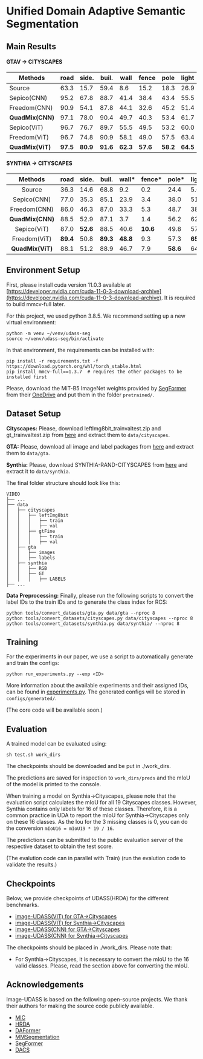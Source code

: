 # Unified Domain Adaptive Semantic Segmentation

## Main Results

#### GTAV → CITYSCAPES

| Methods                | road           | side.          | buil.          | wall           | fence          | pole           | light          | sign           | vege.          | terr.          | sky            | per.           | rider          | car            | truck          | bus            | train          | moto.          | bike           | mIoU           |
| ---------------------- | -------------- | -------------- | -------------- | -------------- | -------------- | -------------- | -------------- | -------------- | -------------- | -------------- | -------------- | -------------- | -------------- | -------------- | -------------- | -------------- | -------------- | -------------- | -------------- | -------------- |
| Source                 | 63.3           | 15.7           | 59.4           | 8.6            | 15.2           | 18.3           | 26.9           | 15.0           | 80.5           | 15.3           | 73.0           | 51.0           | 17.7           | 59.7           | 28.2           | 33.1           | 3.5            | 23.2           | 16.7           | 32.9           |
| Sepico(CNN)            | 95.2           | 67.8           | 88.7           | 41.4           | 38.4           | 43.4           | 55.5           | 63.2           | 88.6           | 46.4           | 88.3           | 73.1           | 49.0           | 91.4           | 63.2           | 60.4           | 0.0            | 45.2           | 60.0           | 61.0           |
| Freedom(CNN)           | 90.9           | 54.1           | 87.8           | 44.1           | 32.6           | 45.2           | 51.4           | 57.1           | 88.6           | 42.6           | 89.5           | 68.8           | 40.0           | 89.7           | 58.4           | 62.6           | 55.3           | 47.7           | 40.0           | 61.3           |
| **QuadMix(CNN)** | 97.1           | 78.0           | 90.4           | 49.7           | 40.3           | 53.4           | 61.7           | 70.9           | 90.7           | 49.7           | 92.9           | 77.9           | 53.9           | 93.5           | 72.4           | 65.9           | 0.7            | 60.5           | 68.5           | 66.8           |
| Sepico(ViT)            | 96.7           | 76.7           | 89.7           | 55.5           | 49.5           | 53.2           | 60.0           | 64.5           | 90.2           | 50.3           | 90.8           | 74.5           | 44.2           | 93.3           | 77.0           | 79.5           | 63.6           | 61.0           | 65.3           | 70.3           |
| Freedom(ViT)           | 96.7           | 74.8           | 90.9           | 58.1           | 49.0           | 57.5           | 63.4           | **71.4** | 91.6           | 52.1           | **94.4** | 78.4           | 53.1           | 94.1           | 83.9           | 85.2           | 72.5           | 62.8           | **68.9** | 73.6           |
| **QuadMix(ViT)** | **97.5** | **80.9** | **91.6** | **62.3** | **57.6** | **58.2** | **64.5** | 71.2           | **91.7** | **52.3** | 94.3           | **80.0** | **55.9** | **94.6** | **86.3** | **90.5** | **82.3** | **65.1** | 68.1           | **76.1** |

#### SYNTHIA → CITYSCAPES

|        Methods        | road           | side.          | buil.          | wall*          | fence*         | pole*          | light          | sign           | vege.          | sky            | per.           | rider          | car            |      bus      |     motor     |      bike      |    mIoU(16)    |    mIoU(13)    |
| :--------------------: | -------------- | -------------- | -------------- | -------------- | -------------- | -------------- | -------------- | -------------- | -------------- | -------------- | -------------- | -------------- | -------------- | :------------: | :------------: | :------------: | :------------: | :------------: |
|         Source         | 36.3           | 14.6           | 68.8           | 9.2            | 0.2            | 24.4           | 5.6            | 9.7            | 69.0           | 79.4           | 52.5           | 11.3           | 49.8           |      9.5      |      11.0      |      20.7      |      33.7      |      29.5      |
|      Sepico(CNN)      | 77.0           | 35.3           | 85.1           | 23.9           | 3.4            | 38.0           | 51.0           | 55.1           | 85.6           | 80.5           | 73.5           | 46.3           | 87.6           |      69.7      |      50.9      |      66.5      |      58.1      |      66.5      |
|      Freedom(CNN)      | 86.0           | 46.3           | 87.0           | 33.3           | 5.3            | 48.7           | 38.1           | 46.8           | 87.1           | 59.1           | 71.2           | 38.1           | 87.1           |      54.6      |      51.3      |      59.9      |      59.1      |      66.0      |
| **QuadMix(CNN)** | 88.5           | 52.9           | 87.1           | 3.7            | 1.4            | 56.2           | 62.7           | 59.2           | 87.2           | 89.0           | 79.1           | 55.8           | 87.9           |      61.7      |      58.1      |      71.2      |      60.9      |      67.4      |
|      Sepico(ViT)      | 87.0           | **52.6** | 88.5           | 40.6           | **10.6** | 49.8           | 57.0           | 55.4           | 56.8           | 86.2           | 75.4           | 52.7           | **92.4** |      78.9      |      53.0      |      62.6      |      64.3      |      71.4      |
|      Freedom(ViT)      | **89.4** | 50.8           | **89.3** | **48.8** | 9.3            | 57.3           | **65.1** | 60.1           | **89.9** | 93.7           | 79.4           | 51.6           | 90.5           |      66.0      |      62.3      | **68.1** |      67.0      |      73.6      |
| **QuadMix(ViT)** | 88.1           | 51.2           | 88.9           | 46.7           | 7.9            | **58.6** | 64.7           | **63.7** | 88.1           | **93.9** | **81.3** | **56.6** | 90.3           | **66.9** | **66.8** |      66.0      | **67.5** | **74.3** |

## Environment Setup

First, please install cuda version 11.0.3 available at [https://developer.nvidia.com/cuda-11-0-3-download-archive](https://developer.nvidia.com/cuda-11-0-3-download-archive). It is required to build mmcv-full later.

For this project, we used python 3.8.5. We recommend setting up a new virtual
environment:

```shell
python -m venv ~/venv/udass-seg
source ~/venv/udass-seg/bin/activate
```

In that environment, the requirements can be installed with:

```shell
pip install -r requirements.txt -f https://download.pytorch.org/whl/torch_stable.html
pip install mmcv-full==1.3.7  # requires the other packages to be installed first
```

Please, download the MiT-B5 ImageNet weights provided by [SegFormer](https://github.com/NVlabs/SegFormer?tab=readme-ov-file#training)
from their [OneDrive](https://connecthkuhk-my.sharepoint.com/:f:/g/personal/xieenze_connect_hku_hk/EvOn3l1WyM5JpnMQFSEO5b8B7vrHw9kDaJGII-3N9KNhrg?e=cpydzZ) and put them in the folder `pretrained/`.

## Dataset Setup

**Cityscapes:** Please, download leftImg8bit_trainvaltest.zip and
gt_trainvaltest.zip from [here](https://www.cityscapes-dataset.com/downloads/)
and extract them to `data/cityscapes`.

**GTA:** Please, download all image and label packages from
[here](https://download.visinf.tu-darmstadt.de/data/from_games/) and extract
them to `data/gta`.

**Synthia:** Please, download SYNTHIA-RAND-CITYSCAPES from
[here](http://synthia-dataset.net/downloads/) and extract it to `data/synthia`.

The final folder structure should look like this:

```none
VIDEO
├── ...
├── data
│   ├── cityscapes
│   │   ├── leftImg8bit
│   │   │   ├── train
│   │   │   ├── val
│   │   ├── gtFine
│   │   │   ├── train
│   │   │   ├── val
│   ├── gta
│   │   ├── images
│   │   ├── labels
│   ├── synthia
│   │   ├── RGB
│   │   ├── GT
│   │   │   ├── LABELS
├── ...
```

**Data Preprocessing:** Finally, please run the following scripts to convert the label IDs to the
train IDs and to generate the class index for RCS:

```shell
python tools/convert_datasets/gta.py data/gta --nproc 8
python tools/convert_datasets/cityscapes.py data/cityscapes --nproc 8
python tools/convert_datasets/synthia.py data/synthia/ --nproc 8
```

## Training

For the experiments in our paper, we use a script to automatically
generate and train the configs:

```shell
python run_experiments.py --exp <ID>
```

More information about the available experiments and their assigned IDs, can be
found in [experiments.py](experiments.py). The generated configs will be stored
in `configs/generated/`.

(The core code will be available soon.)

## Evaluation

A trained model can be evaluated using:

```shell
sh test.sh work_dirs
```

The checkpoints should be downloaded and be put in ./work_dirs.

The predictions are saved for inspection to
`work_dirs/preds`
and the mIoU of the model is printed to the console.

When training a model on Synthia→Cityscapes, please note that the
evaluation script calculates the mIoU for all 19 Cityscapes classes. However,
Synthia contains only labels for 16 of these classes. Therefore, it is a common
practice in UDA to report the mIoU for Synthia→Cityscapes only on these 16
classes. As the Iou for the 3 missing classes is 0, you can do the conversion
`mIoU16 = mIoU19 * 19 / 16`.

The predictions can be submitted to the public evaluation server of the
respective dataset to obtain the test score.

(The evalution code can in parallel with Train) (run the evalution code to validate the results.)

## Checkpoints

Below, we provide checkpoints of UDASS(HRDA) for the different benchmarks.

* [image-UDASS(VIT) for GTA→Cityscapes](https://drive.google.com/file/d/1VYlG0f92Y8VAv712-i5f4GEIwTqbURqf/view?usp=sharing)
* [image-UDASS(VIT) for Synthia→Cityscapes](https://drive.google.com/file/d/1ll6BAqoexkNDOpLJ3eaJRIBgkysnMwsZ/view?usp=sharing)
* [image-UDASS(CNN) for GTA→Cityscapes](https://drive.google.com/file/d/15ryaQVPAcwuvx42N4ag-ilUyHizRpB5s/view?usp=sharing)
* [image-UDASS(CNN) for Synthia→Cityscapes](https://drive.google.com/file/d/1JgStA157b85Ueh7S_WJUP6iMHhUkLybW/view?usp=sharing)

The checkpoints should be placed in ./work_dirs. Please note that:

* For Synthia→Cityscapes, it is necessary to convert the mIoU to the 16 valid classes. Please, read the
  section above for converting the mIoU.

## Acknowledgements

Image-UDASS is based on the following open-source projects. We thank their
authors for making the source code publicly available.

* [MIC](https://github.com/lhoyer/MIC/tree/master)
* [HRDA](https://github.com/lhoyer/HRDA)
* [DAFormer](https://github.com/lhoyer/DAFormer)
* [MMSegmentation](https://github.com/open-mmlab/mmsegmentation)
* [SegFormer](https://github.com/NVlabs/SegFormer)
* [DACS](https://github.com/vikolss/DACS)
